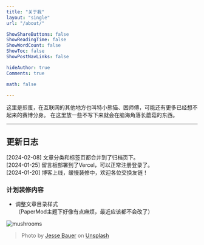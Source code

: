 ```yaml
---
title: "关于我"
layout: "single"
url: "/about/"

ShowShareButtons: false
ShowReadingTime: false
ShowWordCount: false
ShowToc: false
ShowPostNavLinks: false

hideAuthor: true
Comments: true

math: false

---
```


这里是煎蛋，在互联网的其他地方也叫特小熊猫、困师傅，可能还有更多已经想不起来的赛博分身。
在这里放一些不写下来就会在脑海角落长蘑菇的东西。

---

## 更新日志
[2024-02-08] 文章分类和标签页都合并到了归档页下。  
[2024-01-25] 留言板部署到了Vercel，可以正常注册登录了。  
[2024-01-20] 博客上线，缓慢装修中，欢迎各位交换友链！

### 计划装修内容
- 调整文章目录样式  
（PaperMod主题下好像有点麻烦，最近应该都不会改了）


![mushrooms](/blog/images/jesse-bauer-unsplash.jpg#center)
> Photo by [Jesse Bauer](https://unsplash.com/@jessebauer) on [Unsplash](https://unsplash.com/photos/white-and-brown-mushrooms-on-green-grass-during-daytime-7w4lNt7lJb4)
